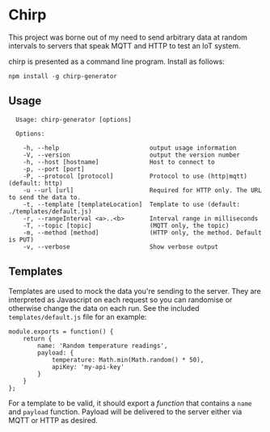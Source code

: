 # Chirp

This project was borne out of my need to send arbitrary data at random intervals to servers that speak MQTT and HTTP
to test an IoT system.

chirp is presented as a command line program. Install as follows:

    npm install -g chirp-generator
    
## Usage
    
      Usage: chirp-generator [options]
    
      Options:
    
        -h, --help                         output usage information
        -V, --version                      output the version number
        -h, --host [hostname]              Host to connect to
        -p, --port [port]                  
        -P, --protocol [protocol]          Protocol to use (http|mqtt) (default: http)
        -u --url [url]                     Required for HTTP only. The URL to send the data to.
        -t, --template [templateLocation]  Template to use (default: ./templates/default.js)
        -r, --rangeInterval <a>..<b>       Interval range in milliseconds
        -T, --topic [topic]                (MQTT only, the topic)
        -m, --method [method]              (HTTP only, the method. Default is PUT)
        -v, --verbose                      Show verbose output
    
## Templates     

Templates are used to mock the data you're sending to the server. They are interpreted as Javascript on each request
so you can randomise or otherwise change the data on each run. See the included `templates/default.js` file for an example:

    module.exports = function() {
        return {
            name: 'Random temperature readings',
            payload: {
                temperature: Math.min(Math.random() * 50),
                apiKey: 'my-api-key'
            }
        }
    };
    
For a template to be valid, it should export a *function* that contains a `name` and `payload` function. Payload will be
delivered to the server either via MQTT or HTTP as desired. 
